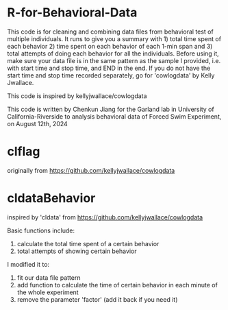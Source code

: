 # R-for-Behavioral-Data
This code is for cleaning and combining data files from behavioral test of multiple individuals. It runs to give you a summary with 1) total time spent of each behavior 2) time spent on each behavior of each 1-min span and 3) total attempts of doing each behavior for all the individuals. Before using it, make sure your data file is in the same pattern as the sample I provided, i.e. with start time and stop time, and END in the end. If you do not have the start time and stop time recorded separately, go for 'cowlogdata' by Kelly Jwallace. 

This code is inspired by kellyjwallace/cowlogdata

This code is written by Chenkun Jiang for the Garland lab in University of California-Riverside to analysis behavioral data of Forced Swim Experiment, on August 12th, 2024

# clflag
originally from https://github.com/kellyjwallace/cowlogdata

# cldataBehavior
inspired by 'cldata' from https://github.com/kellyjwallace/cowlogdata

Basic functions include:
  1. calculate the total time spent of a certain behavior
  2. total attempts of showing certain behavior

I modified it to: 
  1. fit our data file pattern
  2. add function to calculate the time of certain behavior in each minute of the whole experiment
  3. remove the parameter 'factor' (add it back if you need it)
